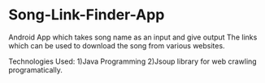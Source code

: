 # Song-Link-Finder-App
Android App which takes song name as an input and give output 
The links which can be used to download the song from various websites.

Technologies Used:
1)Java Programming
2)Jsoup library for web crawling programatically.



